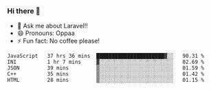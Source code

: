 ### Hi there 👋

<!--
**reubenwedson/reubenwedson** is a ✨ _special_ ✨ repository because its `README.md` (this file) appears on your GitHub profile.
Here are some ideas to get you started:
- 📫 How to reach me: 
- 🔭 I’m currently working on awesome talent app
- 🌱 I’m currently learning extreme Vue js technical stuffs
- 👯 I’m looking to collaborate on start ups challenges
- 🤔 I’m looking for help with time
-->
- 💬 Ask me about Laravel!!
- 😄 Pronouns: Oppaa
- ⚡ Fun fact: No coffee please!

<!--START_SECTION:waka-->
```text
JavaScript   37 hrs 36 mins  ██████████████████████▓░░   90.31 % 
INI          1 hr 7 mins     ▓░░░░░░░░░░░░░░░░░░░░░░░░   02.69 % 
JSON         39 mins         ▒░░░░░░░░░░░░░░░░░░░░░░░░   01.59 % 
C++          35 mins         ▒░░░░░░░░░░░░░░░░░░░░░░░░   01.42 % 
HTML         28 mins         ▒░░░░░░░░░░░░░░░░░░░░░░░░   01.15 % 
```
<!--END_SECTION:waka-->
